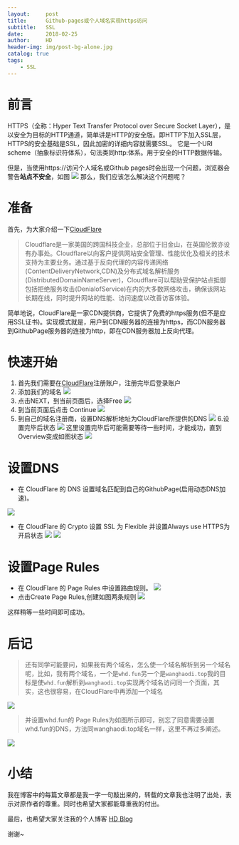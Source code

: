 ```yaml
---
layout:     post
title:      Github-pages或个人域名实现https访问
subtitle:   SSL
date:       2018-02-25
author:     HD
header-img: img/post-bg-alone.jpg
catalog: true
tags:
    - SSL
---
```



# 前言
HTTPS（全称：Hyper Text Transfer Protocol over Secure Socket Layer），是以安全为目标的HTTP通道，简单讲是HTTP的安全版。即HTTP下加入SSL层，HTTPS的安全基础是SSL，因此加密的详细内容就需要SSL。 它是一个URI scheme（抽象标识符体系），句法类同http:体系。用于安全的HTTP数据传输。

但是，当使用https://访问个人域名或Github pages时会出现一个问题，浏览器会警告**站点不安全**，如图
![][1]
那么，我们应该怎么解决这个问题呢？

# 准备
首先，为大家介绍一下[CloudFlare][2]

> Cloudflare是一家美国的跨国科技企业，总部位于旧金山，在英国伦敦亦设有办事处。Cloudflare以向客户提供网站安全管理、性能优化及相关的技术支持为主要业务。通过基于反向代理的内容传递网络(ContentDeliveryNetwork,CDN)及分布式域名解析服务(DistributedDomainNameServer)，Cloudflare可以帮助受保护站点抵御包括拒绝服务攻击(DenialofService)在内的大多数网络攻击，确保该网站长期在线，同时提升网站的性能、访问速度以改善访客体验。

简单地说，CloudFlare是一家CDN提供商，它提供了免费的https服务(但不是应用SSL证书)。实现模式就是，用户到CDN服务器的连接为https，而CDN服务器到GithubPage服务器的连接为http，即在CDN服务器加上反向代理。

# 快速开始

 1. 首先我们需要在[CloudFlare][3]注册账户，注册完毕后登录账户
 2. 添加我们的域名
 ![][4]
 3. 点击NEXT，到当前页面后，选择Free
 ![][5]
 4. 到当前页面后点击 Continue
 ![][6]
 5. 到自己的域名注册商，设置DNS解析地址为CloudFlare所提供的DNS
 ![][7]
 6.设置完毕后状态
 ![][8]
 这里设置完毕后可能需要等待一些时间，才能成功，直到Overview变成如图状态
![][9]

# 设置DNS

 - 在 CloudFlare 的 DNS 设置域名匹配到自己的GithubPage(启用动态DNS加速)。

![][10]

 - 在 CloudFlare 的 Crypto 设置 SSL 为  Flexible 并设置Always use HTTPS为开启状态
![][11]
![][12]

# 设置Page Rules

 - 在 CloudFlare 的 Page Rules 中设置路由规则。
 ![][13]
 - 点击Create Page Rules,创建如图两条规则
 ![][14]

这样稍等一些时间即可成功。

# 后记

> 还有同学可能要问，如果我有两个域名，怎么使一个域名解析到另一个域名呢，比如，我有两个域名，一个是`whd.fun`另一个是`wanghaodi.top`我的目标是使`whd.fun`解析到`wanghaodi.top`实现两个域名访问同一个页面，其实，这也很容易，在CloudFlare中再添加一个域名

![][15]

> 并设置whd.fun的 Page Rules为如图所示即可，别忘了同意需要设置whd.fun的DNS，方法同wanghaodi.top域名一样，这里不再过多阐述。

![][16]

# 小结

我在博客中的每篇文章都是我一字一句敲出来的，转载的文章我也注明了出处，表示对原作者的尊重。同时也希望大家都能尊重我的付出。

最后，也希望大家关注我的个人博客 [HD Blog][17]

谢谢~



 

   

 


  [1]: http://ww1.sinaimg.cn/large/6712cbb1ly1foskjfxp6lj221s1860uk.jpg
  [2]: https://www.cloudflare.com/
  [3]: https://www.cloudflare.com/
  [4]: http://ww1.sinaimg.cn/large/6712cbb1ly1fosl59cvmmj221g13v437.jpg
  [5]: http://ww1.sinaimg.cn/large/6712cbb1ly1fosl6dfxs5j221m147tir.jpg
  [6]: http://ww1.sinaimg.cn/large/6712cbb1ly1fosl88ew25j221q180wmh.jpg
  [7]: http://ww1.sinaimg.cn/large/6712cbb1ly1foslbnvendj221q18043u.jpg
  [8]: http://ww1.sinaimg.cn/large/6712cbb1ly1foslcau7xxj21zp0tg41l.jpg
  [9]: http://ww1.sinaimg.cn/large/6712cbb1ly1fosle050vyj221q180tcg.jpg
  [10]: http://ww1.sinaimg.cn/large/6712cbb1ly1foslg0ty4kj221l1230wo.jpg
  [11]: http://ww1.sinaimg.cn/large/6712cbb1ly1foslhwjyywj21z010vtc2.jpg
  [12]: http://ww1.sinaimg.cn/large/6712cbb1ly1fosli57vb1j21wv0f3dgo.jpg
  [13]: http://ww1.sinaimg.cn/large/6712cbb1ly1foslk56vpsj221q180n3d.jpg
  [14]: http://ww1.sinaimg.cn/large/6712cbb1ly1foslkuw6fkj21u20evgmh.jpg
  [15]: http://ww1.sinaimg.cn/large/6712cbb1ly1foslpmmbqbj221m0fljsy.jpg
  [16]: http://ww1.sinaimg.cn/large/6712cbb1ly1foslqgth2lj21uq0g0gmt.jpg
  [17]: https://wanghaodi.top
